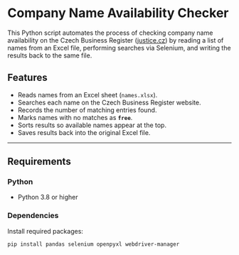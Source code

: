 # Company Name Availability Checker

This Python script automates the process of checking company name availability on the Czech Business Register ([justice.cz](https://or.justice.cz/)) by reading a list of names from an Excel file, performing searches via Selenium, and writing the results back to the same file.

## Features
- Reads names from an Excel sheet (`names.xlsx`).
- Searches each name on the Czech Business Register website.
- Records the number of matching entries found.
- Marks names with no matches as **`free`**.
- Sorts results so available names appear at the top.
- Saves results back into the original Excel file.

---

## Requirements

### Python
- Python 3.8 or higher

### Dependencies
Install required packages:
```bash
pip install pandas selenium openpyxl webdriver-manager
